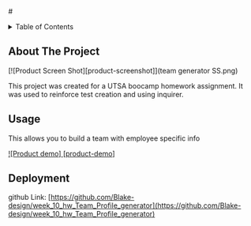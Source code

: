 #<div id="top"></div>

<!-- TABLE OF CONTENTS -->
<details>
  <summary>Table of Contents</summary>
  <ol>
    <li>
      <a href="#about-the-project">About The Project</a>
    </li>
    <li><a href="#usage">Usage</a></li>
    <li><a href="#deployment">Deployment</a></li>
  </ol>
</details>

<!-- ABOUT THE PROJECT -->

## About The Project

[![Product Screen Shot][product-screenshot]](team generator SS.png)

This project was created for a UTSA boocamp homework assignment. It was used to reinforce test creation and using inquirer.

<!-- USAGE EXAMPLES -->

## Usage

This allows you to build a team with employee specific info

[![Product demo]
[product-demo]](https://drive.google.com/file/d/1SriAwlqtihpp8pkbZSiUzRYCdkOz34tL/view?usp=sharing)

<!-- Deployment -->

## Deployment

github Link: [https://github.com/Blake-design/week_10_hw_Team_Profile_generator](https://github.com/Blake-design/week_10_hw_Team_Profile_generator)
